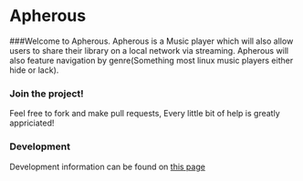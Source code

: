 # Apherous
###Welcome to Apherous.
Apherous is a Music player which will also allow users to share their library on a local network via streaming.
Apherous will also feature navigation by genre(Something most linux music players either hide or lack).

### Join the project!
Feel free to fork and make pull requests, Every little bit of help is greatly appriciated!

### Development
Development information can be found on [this page](https://github.com/JeroenMathon/Apherous/wiki/Development)
